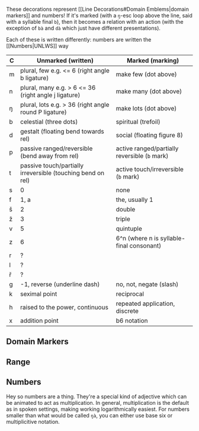 These decorations represent [[Line Decorations#Domain Emblems|domain markers]] and numbers! If it's marked (with a `ŋ`-esc loop above the line, said with a syllable final `b`), then it becomes a relation with an action (with the exception of `bà` and `dà` which just have different presentations).

Each of these is written differently:
numbers are written the [[Numbers|UNLWS]] way

C | Unmarked (written) | Marked (marking)
-|-|-
m | plural, few e.g. <= 6 (right angle b ligature) | make few (dot above)
n | plural, many e.g. > 6 <= 36 (right angle j ligature) | make many (dot above)
ŋ | plural, lots e.g. > 36 (right angle round P ligature) | make lots (dot above)
b | celestial (three dots) | spiritual (trefoil)
d | gestalt (floating bend towards rel) | social (floating figure 8)
p | passive ranged/reversible (bend away from rel) | active ranged/partially reversible (`b` mark)
t | passive touch/partially irreversible (touching bend on rel) | active touch/irreversible (`b` mark)
s | 0 | none
f | 1, a | the, usually 1
š | 2 | double
ž | 3 | triple
v | 5 | quintuple
z | 6 | 6^n (where n is syllable-final consonant)
r | ?
l | ?
ř | ?
g | -1, reverse (underline dash) | no, not, negate (slash)
k | seximal point | reciprocal
h | raised to the power, continuous | repeated application, discrete
x | addition point | b6 notation

## Domain Markers

## Range

## Numbers
Hey so numbers are a thing. They're a special kind of adjective which can be animated to act as multiplication. In general, multiplication is the default as in spoken settings, making working logarithmically easiest.
For numbers smaller than what would be called `ŋà`, you can either use base six or multiplicitive notation.